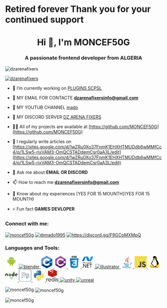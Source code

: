 # Retired forever Thank you for your continued support
<h1 align="center">Hi 👋, I'm MONCEF50G</h1>
<h3 align="center">A passionate frontend developer from ALGERIA</h3>

<p align="left"> <img src="https://komarev.com/ghpvc/?username=dzarenafixers&label=Profile%20views&color=0e75b6&style=flat" alt="dzarenafixers" /> </p>

<p align="left"> <a href="https://github.com/ryo-ma/github-profile-trophy"><img src="https://github-profile-trophy.vercel.app/?username=dzarenafixers" alt="dzarenafixers" /></a> </p>

- 🔭 I’m currently working on [PLUGINS SCPSL](https://github.com/MONCEF50G/SCP-035)

- 🌱 MY EMAIL FOR CONTACTE **dzarenafixersinfo@gmail.com**

- 👯 MY YOUTUB CHANNEL [mado](https://www.youtube.com/@mado1995)

- 🤝 MY DISCORD SERVER [DZ ARENA FIXERS](https://discord.gg/F9GCpMXMpQ)

- 👨‍💻 All of my projects are available at [https://github.com/MONCEF50G](https://github.com/MONCEF50G)

- 📝 I regularly write articles on [https://sites.google.com/d/1wZRu0Xo37FnmK1EHXHTMUDdb6wMMfCc4/p/1LSw5-rixVAM3-OmQCSTADdemCsr0aA3L/edit](https://sites.google.com/d/1wZRu0Xo37FnmK1EHXHTMUDdb6wMMfCc4/p/1LSw5-rixVAM3-OmQCSTADdemCsr0aA3L/edit)

- 💬 Ask me about **EMAIL OR DISCORD**

- 📫 How to reach me **dzarenafixersinfo@gmail.com**

- 📄 Know about my experiences [YES FOR 15 MOUNTH](YES FOR 15 MOUNTH)

- ⚡ Fun fact **GAMES DEVLOPER**

<h3 align="left">Connect with me:</h3>
<p align="left">
<a href="https://dev.to/moncef50g" target="blank"><img align="center" src="https://raw.githubusercontent.com/rahuldkjain/github-profile-readme-generator/master/src/images/icons/Social/devto.svg" alt="moncef50g" height="30" width="40" /></a>
<a href="https://www.youtube.com/c/@mado1995" target="blank"><img align="center" src="https://raw.githubusercontent.com/rahuldkjain/github-profile-readme-generator/master/src/images/icons/Social/youtube.svg" alt="@mado1995" height="30" width="40" /></a>
<a href="https://discord.gg/https://discord.gg/F9GCpMXMpQ" target="blank"><img align="center" src="https://raw.githubusercontent.com/rahuldkjain/github-profile-readme-generator/master/src/images/icons/Social/discord.svg" alt="https://discord.gg/F9GCpMXMpQ" height="30" width="40" /></a>
</p>

<h3 align="left">Languages and Tools:</h3>
<p align="left"> <a href="https://developer.android.com" target="_blank" rel="noreferrer"> <img src="https://raw.githubusercontent.com/devicons/devicon/master/icons/android/android-original-wordmark.svg" alt="android" width="40" height="40"/> </a> <a href="https://www.blender.org/" target="_blank" rel="noreferrer"> <img src="https://download.blender.org/branding/community/blender_community_badge_white.svg" alt="blender" width="40" height="40"/> </a> <a href="https://www.w3schools.com/cpp/" target="_blank" rel="noreferrer"> <img src="https://raw.githubusercontent.com/devicons/devicon/master/icons/cplusplus/cplusplus-original.svg" alt="cplusplus" width="40" height="40"/> </a> <a href="https://www.w3schools.com/cs/" target="_blank" rel="noreferrer"> <img src="https://raw.githubusercontent.com/devicons/devicon/master/icons/csharp/csharp-original.svg" alt="csharp" width="40" height="40"/> </a> <a href="https://www.w3schools.com/css/" target="_blank" rel="noreferrer"> <img src="https://raw.githubusercontent.com/devicons/devicon/master/icons/css3/css3-original-wordmark.svg" alt="css3" width="40" height="40"/> </a> <a href="https://dotnet.microsoft.com/" target="_blank" rel="noreferrer"> <img src="https://raw.githubusercontent.com/devicons/devicon/master/icons/dot-net/dot-net-original-wordmark.svg" alt="dotnet" width="40" height="40"/> </a> <a href="https://www.adobe.com/in/products/illustrator.html" target="_blank" rel="noreferrer"> <img src="https://www.vectorlogo.zone/logos/adobe_illustrator/adobe_illustrator-icon.svg" alt="illustrator" width="40" height="40"/> </a> <a href="https://www.java.com" target="_blank" rel="noreferrer"> <img src="https://raw.githubusercontent.com/devicons/devicon/master/icons/java/java-original.svg" alt="java" width="40" height="40"/> </a> <a href="https://developer.mozilla.org/en-US/docs/Web/JavaScript" target="_blank" rel="noreferrer"> <img src="https://raw.githubusercontent.com/devicons/devicon/master/icons/javascript/javascript-original.svg" alt="javascript" width="40" height="40"/> </a> <a href="https://www.linux.org/" target="_blank" rel="noreferrer"> <img src="https://raw.githubusercontent.com/devicons/devicon/master/icons/linux/linux-original.svg" alt="linux" width="40" height="40"/> </a> <a href="https://nodejs.org" target="_blank" rel="noreferrer"> <img src="https://raw.githubusercontent.com/devicons/devicon/master/icons/nodejs/nodejs-original-wordmark.svg" alt="nodejs" width="40" height="40"/> </a> <a href="https://www.photoshop.com/en" target="_blank" rel="noreferrer"> <img src="https://raw.githubusercontent.com/devicons/devicon/master/icons/photoshop/photoshop-line.svg" alt="photoshop" width="40" height="40"/> </a> <a href="https://www.python.org" target="_blank" rel="noreferrer"> <img src="https://raw.githubusercontent.com/devicons/devicon/master/icons/python/python-original.svg" alt="python" width="40" height="40"/> </a> <a href="https://redis.io" target="_blank" rel="noreferrer"> <img src="https://raw.githubusercontent.com/devicons/devicon/master/icons/redis/redis-original-wordmark.svg" alt="redis" width="40" height="40"/> </a> <a href="https://unity.com/" target="_blank" rel="noreferrer"> <img src="https://www.vectorlogo.zone/logos/unity3d/unity3d-icon.svg" alt="unity" width="40" height="40"/> </a> <a href="https://unrealengine.com/" target="_blank" rel="noreferrer"> <img src="https://raw.githubusercontent.com/kenangundogan/fontisto/036b7eca71aab1bef8e6a0518f7329f13ed62f6b/icons/svg/brand/unreal-engine.svg" alt="unreal" width="40" height="40"/> </a> </p>

<p><img align="left" src="https://github-readme-stats.vercel.app/api/top-langs?username=moncef50g&show_icons=true&locale=en&layout=compact" alt="moncef50g" /></p>

<p>&nbsp;<img align="center" src="https://github-readme-stats.vercel.app/api?username=moncef50g&show_icons=true&locale=en" alt="moncef50g" /></p>

<p><img align="center" src="https://github-readme-streak-stats.herokuapp.com/?user=moncef50g&" alt="moncef50g" /></p>
